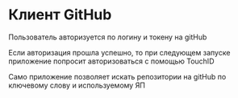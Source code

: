 # Клиент GitHub

Пользователь авторизуется по логину и токену на gitHub

Если авторизация прошла успешно, то при следующем запуске приложение попросит авторизоваться с помощью TouchID

Само приложение позволяет искать репозитории на gitHub по ключевому слову и используемому ЯП
